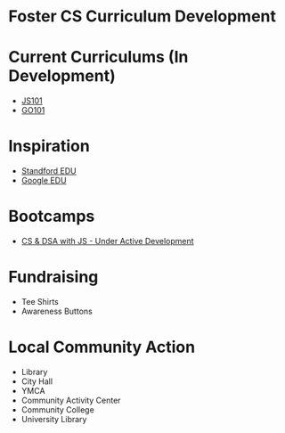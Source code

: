 # Foster CS Curriculum Development

# Current Curriculums (In Development)
- [JS101](https://replit.com/@CodeAlongStudio/JS101#README.md)
- [GO101](https://fostercs.wpengine.com/?courses=computer-science-basics-with-go)

# Inspiration
- [Standford EDU](https://codeinplace.stanford.edu/)
- [Google EDU](https://edu.google.com/intl/ALL_in/computer-science/)

# Bootcamps
- [CS & DSA with JS - Under Active Development](https://github.com/fostercs/dsa-cs-js)

# Fundraising
- Tee Shirts
- Awareness Buttons

# Local Community Action
- Library
- City Hall
- YMCA
- Community Activity Center
- Community College
- University Library
